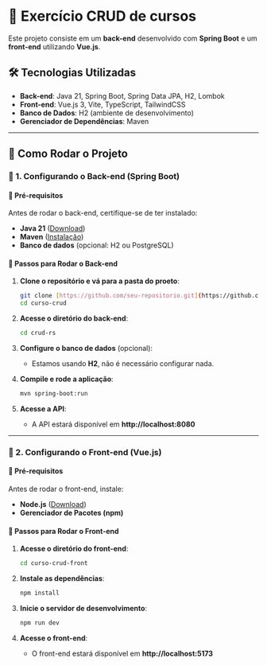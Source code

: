 # 📌 Exercício CRUD de cursos

Este projeto consiste em um **back-end** desenvolvido com **Spring Boot** e um **front-end** utilizando **Vue.js**.

## 🛠️ Tecnologias Utilizadas
- **Back-end**: Java 21, Spring Boot, Spring Data JPA, H2, Lombok
- **Front-end**: Vue.js 3, Vite, TypeScript, TailwindCSS
- **Banco de Dados**: H2 (ambiente de desenvolvimento)
- **Gerenciador de Dependências**: Maven

---

## 🚀 Como Rodar o Projeto

### 🔹 1. Configurando o Back-end (Spring Boot)
#### 📌 **Pré-requisitos**
Antes de rodar o back-end, certifique-se de ter instalado:
- **Java 21** ([Download](https://jdk.java.net/21/))
- **Maven** ([Instalação](https://maven.apache.org/install.html))
- **Banco de dados** (opcional: H2 ou PostgreSQL)

#### 📌 **Passos para Rodar o Back-end**
1. **Clone o repositório e vá para a pasta do proeto**:
   ```sh
   git clone [https://github.com/seu-repositorio.git](https://github.com/VictorM-Coder/Reuso_de_Software)
   cd curso-crud
   ```
2. **Acesse o diretório do back-end**:
   ```sh
   cd crud-rs
   ```
3. **Configure o banco de dados** (opcional):
   - Estamos usando **H2**, não é necessário configurar nada.

4. **Compile e rode a aplicação**:
   ```sh
   mvn spring-boot:run
   ```
5. **Acesse a API**:
   - A API estará disponível em **http://localhost:8080**

---

### 🔹 2. Configurando o Front-end (Vue.js)
#### 📌 **Pré-requisitos**
Antes de rodar o front-end, instale:
- **Node.js** ([Download](https://nodejs.org/))
- **Gerenciador de Pacotes (npm)**

#### 📌 **Passos para Rodar o Front-end**
1. **Acesse o diretório do front-end**:
   ```sh
   cd curso-crud-front
   ```
2. **Instale as dependências**:
   ```sh
   npm install
   ```

4. **Inicie o servidor de desenvolvimento**:
   ```sh
   npm run dev
   ```

5. **Acesse o front-end**:
   - O front-end estará disponível em **http://localhost:5173**
